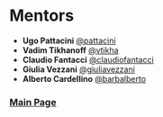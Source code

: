 # Mentors

- **Ugo Pattacini** [@pattacini](https://github.com/pattacini)
- **Vadim Tikhanoff** [@vtikha](https://github.com/vtikha)
- **Claudio Fantacci** [@claudiofantacci](https://github.com/claudiofantacci)
- **Giulia Vezzani** [@giuliavezzani](https://github.com/giuliavezzani)
- **Alberto Cardellino** [@barbalberto](https://github.com/barbalberto)

### [Main Page](./README.md)

